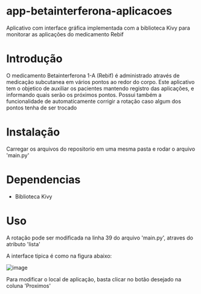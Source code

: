 # app-betainterferona-aplicacoes
Aplicativo com interface gráfica implementada com a biblioteca Kivy para monitorar as aplicações do medicamento Rebif

# Introdução

O medicamento Betainterferona 1-A (Rebif) é administrado através de medicação subcutanea em vários pontos ao redor do corpo. Este aplicativo tem o objetico de auxiliar os pacientes mantendo registro das aplicações, e informando quais serão os próximos pontos. Possui também a funcionalidade de automaticamente corrigir a rotação caso algum dos pontos tenha de ser trocado

# Instalação

Carregar os arquivos do repositorio em uma mesma pasta e rodar o arquivo 'main.py'

# Dependencias

- Biblioteca Kivy

# Uso

A rotação pode ser modificada na linha 39 do arquivo 'main.py', atraves do atributo 'lista'

A interface tipica é como na figura abaixo:

![image](https://user-images.githubusercontent.com/78453361/149637819-feb0d025-0357-439e-ad1e-bf562c756435.png)

Para modificar o local de aplicação, basta clicar no botão desejado na coluna 'Proximos' 
